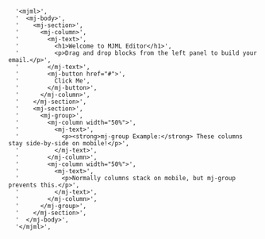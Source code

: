       '<mjml>',
      '  <mj-body>',
      '    <mj-section>',
      '      <mj-column>',
      '        <mj-text>',
      '          <h1>Welcome to MJML Editor</h1>',
      '          <p>Drag and drop blocks from the left panel to build your email.</p>',
      '        </mj-text>',
      '        <mj-button href="#">',
      '          Click Me',
      '        </mj-button>',
      '      </mj-column>',
      '    </mj-section>',
      '    <mj-section>',
      '      <mj-group>',
      '        <mj-column width="50%">',
      '          <mj-text>',
      '            <p><strong>mj-group Example:</strong> These columns stay side-by-side on mobile!</p>',
      '          </mj-text>',
      '        </mj-column>',
      '        <mj-column width="50%">',
      '          <mj-text>',
      '            <p>Normally columns stack on mobile, but mj-group prevents this.</p>',
      '          </mj-text>',
      '        </mj-column>',
      '      </mj-group>',
      '    </mj-section>',
      '  </mj-body>',
      '</mjml>',
